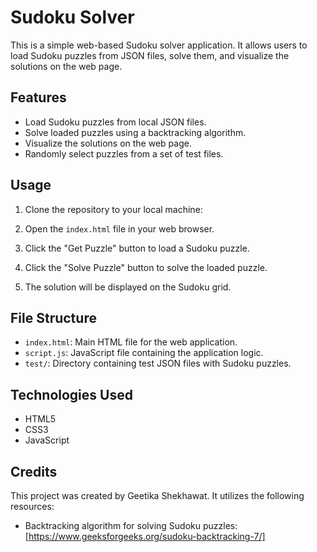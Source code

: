 # Sudoku Solver

This is a simple web-based Sudoku solver application. It allows users to load Sudoku puzzles from JSON files, solve them, and visualize the solutions on the web page.

## Features

- Load Sudoku puzzles from local JSON files.
- Solve loaded puzzles using a backtracking algorithm.
- Visualize the solutions on the web page.
- Randomly select puzzles from a set of test files.

## Usage

1. Clone the repository to your local machine:

2. Open the `index.html` file in your web browser.

3. Click the "Get Puzzle" button to load a Sudoku puzzle.

4. Click the "Solve Puzzle" button to solve the loaded puzzle.

5. The solution will be displayed on the Sudoku grid.

## File Structure

- `index.html`: Main HTML file for the web application.
- `script.js`: JavaScript file containing the application logic.
- `test/`: Directory containing test JSON files with Sudoku puzzles.

## Technologies Used

- HTML5
- CSS3
- JavaScript

## Credits

This project was created by Geetika Shekhawat. It utilizes the following resources:

- Backtracking algorithm for solving Sudoku puzzles: [https://www.geeksforgeeks.org/sudoku-backtracking-7/]



